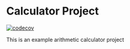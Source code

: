 # Calculator Project

[![codecov](https://codecov.io/gh/acanadil/testing/graph/badge.svg?token=UICQJKV1EJ)](https://codecov.io/gh/acanadil/testing/calculator)

This is an example arithmetic calculator project